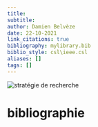 ```yaml
---
title: 
subtitle:
author: Damien Belvèze
date: 22-10-2021
link_citations: true
bibliography: mylibrary.bib
biblio_style: csl\ieee.csl
aliases: []
tags: []
---
```



![stratégie de recherche](strategie_recherche.jpg)




# bibliographie

